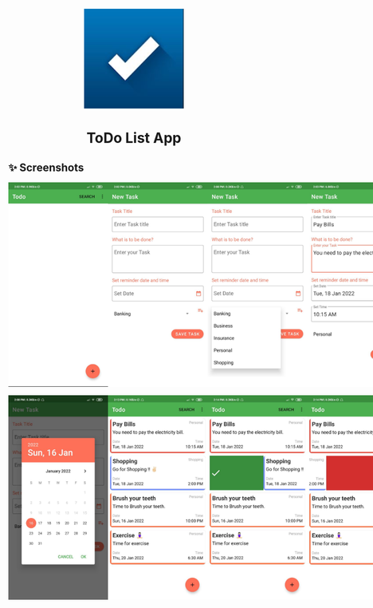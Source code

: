 <p align="center">
    <a>
    <img src="ScreenShots/ToDoLogo.JPG" width="200" height="200"/>
    </a>
    <h1 align="center">ToDo List App</h1>
</p>

## ✨ Screenshots

<div style="display:flex;">
<img src="ScreenShots/img01.jpeg" width="200">
<img src="ScreenShots/img02.jpeg" width="200">
<img src="ScreenShots/img03.jpeg" width="200">
<img src="ScreenShots/img04.jpeg" width="200">
</div>
<br>
<div style="display:flex;">
<img src="ScreenShots/img05.jpeg" width="200">
<img src="ScreenShots/img06.jpeg" width="200">
<img src="ScreenShots/img07.jpeg" width="200">
<img src="ScreenShots/img08.jpeg" width="200">
</div>






